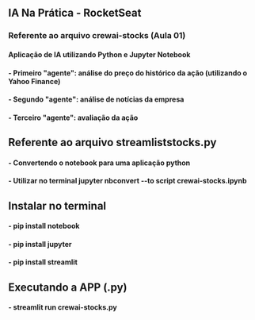 ## IA Na Prática - RocketSeat

### Referente ao arquivo crewai-stocks (Aula 01)
#### Aplicação de IA utilizando Python e Jupyter Notebook
#### - Primeiro "agente": análise do preço do histórico da ação (utilizando o Yahoo Finance)
#### - Segundo "agente": análise de notícias da empresa
#### - Terceiro "agente": avaliação da ação

## Referente ao arquivo streamliststocks.py
#### - Convertendo o notebook para uma aplicação python
#### - Utilizar no terminal jupyter nbconvert --to script crewai-stocks.ipynb

## Instalar no terminal
#### - pip install notebook
#### - pip install jupyter
#### - pip install streamlit

## Executando a APP (.py)
#### - streamlit run crewai-stocks.py
